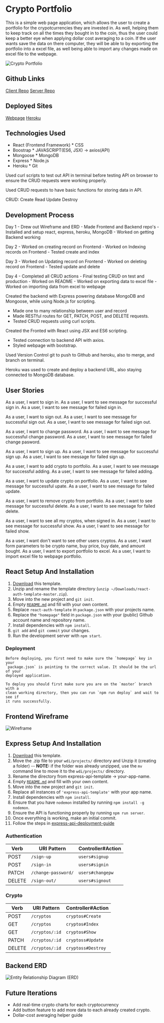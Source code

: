 # Crypto Portfolio
This is a simple web page application, which allows the user to create a
portfolio for the crypotcurrencies they are invested in. As well, helping them
to keep track on all the times they bought in to the coin, thus the user could
keep a better eye when applying dollar cost averaging to a coin. If the user
wants save the data on there computer, they will be able to by exporting
the portfolio into a excel file, as well being able to import any changes
made on excel file to the webpage.

![Crypto Portfolio](https://i.imgur.com/dAK4aTT.png)

## Github Links
[Client Repo](https://github.com/gandreottola/crypto-portfolio-client)
[Server Repo](https://github.com/gandreottola/crypto-portfolio-server)

## Deployed Sites
[Webpage](https://gandreottola.github.io/crypto-portfolio-client/)
[Heroku](https://crypto-portfolio-server.herokuapp.com/)

## Technologies Used
  * React (Frontend Framework)      * CSS
  * Boostrap                        * JAVASCRIPT(ES6, JSX) -> axios(API)
  * Mongoose                        * MongoDB
  * Express                         * Node.js
  * Heroku                          * Git

Used curl scripts to test out API in terminal before testing API on browser
to ensure the CRUD requests were working properly.

Used CRUD requests to have basic functions for storing data in API.

CRUD:
Create
Read
Update
Destroy

## Development Process

  Day 1
      - Drew out Wireframe and ERD
      - Made Frontend and Backend repo's
      - Installed and setup react, express, heroku, MongoDB
      - Worked on getting Backend working

  Day 2
    - Worked on creating record on Frontend
    - Worked on Indexing records on Frontend
    - Tested create and index

  Day 3
    - Worked on Updating record on Frontend
    - Worked on deleting record on Frontend
    - Tested update and delete

  Day 4
    - Completed all CRUD actions
    - Final testing CRUD on test and production
    - Worked on README
    - Worked on exporting data to excel file
    - Worked on importing data from excel to webpage

Created the backend with Express powering database MongoDB and Mongoose, while
using Node.js for scripting.
- Made one to many relationship between user and record
- Made RESTful routes for GET, PATCH, POST, and DELETE requests.
- Tested CRUD requests using curl scripts.

Created the Fronted with React using JSX and ES6 scripting.
- Tested connection to backend API with axios.
- Styled webpage with bootstrap.

Used Version Control git to push to Github and heroku, also to merge,
and branch on terminal.

Heroku was used to create and deploy a backend URL, also staying connected
to MongoDB database.

## User Stories
As a user, I want to sign in.
As a user, I want to see message for successful sign in.
As a user, I want to see message for failed sign in.

As a user, I want to sign out.
As a user, I want to see message for successful sign out.
As a user, I want to see message for failed sign out.

As a user, I want to change password.
As a user, I want to see message for successful change password.
As a user, I want to see message for failed change pasword.

As a user, I want to sign up.
As a user, I want to see message for successful sign up.
As a user, I want to see message for failed sign up.

As a user, I want to add crypto to portfolio.
As a user, I want to see message for successful adding.
As a user, I want to see message for failed adding.

As a user, I want to update crypto on portfolio.
As a user, I want to see message for successful upate.
As a user, I want to see message for failed update.

As a user, I want to remove crypto from portfolio.
As a user, I want to see message for successful delete.
As a user, I want to see message for failed delete.

As a user, I want to see all my cryptos, when signed in.
As a user, I want to see message for successful show.
As a user, I want to see message for failed show.

As a user, I want don't want to see other users cryptos.
As a user, I want form parameters to be crypto name, buy price,
buy date, and amount bought.
As a user, I want to export portfolio to excel.
As a user, I want to import excel file to webpage portfolio.

## React Setup And Installation
1. [Download](../../archive/master.zip) this template.
2. Unzip and rename the template directory (`unzip ~/Downloads/react-auth-template-master.zip`).
3. Move into the new project and `git init`.
4. Empty [`README.md`](README.md) and fill with your own content.
5. Replace `react-auth-template` in `package.json` with your
   projects name.
6. Replace the `"homepage"` field in `package.json` with your (public) Github
   account name and repository name.
7. Install dependencies with `npm install`.
8. `git add` and `git commit` your changes.
9. Run the development server with `npm start`.

  ### Deployment

    Before deploying, you first need to make sure the `homepage` key in your
    `package.json` is pointing to the correct value. It should be the url of your
    deployed application.

    To deploy you should first make sure you are on the `master` branch with a
    clean working directory, then you can run `npm run deploy` and wait to see if
    it runs successfully.

## Frontend Wireframe
![Wireframe](https://i.imgur.com/qzhNYZP.jpg?1)

## Express Setup And Installation
1.  [Download](../../archive/master.zip) this template.
2.  Move the .zip file to your `wdi/projects/` directory and Unzip it (creating a folder) -- **NOTE:** if the folder was already unzipped, use the `mv` command line to move it to the `wdi/projects/` directory.
3.  Rename the directory from express-api-template -> your-app-name.
4.  Empty [`README.md`](README.md) and fill with your own content.
5.  Move into the new project and `git init`.
6.  Replace all instances of `'express-api-template'` with your app name.
7.  Install dependencies with `npm install`.
8.  Ensure that you have `nodemon` installed by running `npm install -g nodemon`.
9.  Ensure the API is functioning properly by running `npm run server`.
10.  Once everything is working, make an initial commit.
11.  Follow the steps in [express-api-deployment-guide](https://git.generalassemb.ly/ga-wdi-boston/express-api-deployment-guide)

### Authentication

| Verb   | URI Pattern            | Controller#Action |
|--------|------------------------|-------------------|
| POST   | `/sign-up`             | `users#signup`    |
| POST   | `/sign-in`             | `users#signin`    |
| PATCH  | `/change-password/`    | `users#changepw`  |
| DELETE | `/sign-out/`           | `users#signout`   |

### Crypto
| Verb   | URI Pattern            | Controller#Action |
|--------|------------------------|-------------------|
| POST   | `/cryptos`             | `cryptos#Create`  |
| GET    | `/cryptos`             | `cryptos#Index`   |
| GET    |  `/cryptos/:id`        | `cryptos#Show`    |
| PATCH  | `/cryptos/:id`         | `cryptoss#Update` |
| DELETE | `/cryptos/:id`         | `cryptoss#Destroy`|

## Backend ERD
![Entity Relationship Diagram (ERD)](https://i.imgur.com/EAtTaHp.jpg?1)

## Future Iterations
 - Add real-time crypto charts for each cryptocurrency
 - Add button feature to add more data to each already created crypto.
 - Dollar-cost averaging helper guide
